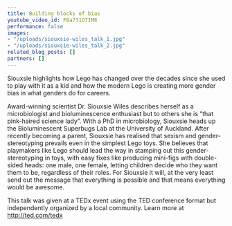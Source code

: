 ```yaml
---
title: Building blocks of bias
youtube_video_id: F8a731O7IM8
performance: false
images:
- "/uploads/siouxsie-wiles_talk_1.jpg"
- "/uploads/siouxsie-wiles_talk_2.jpg"
related_blog_posts: []
partners: []
---
```


Siouxsie highlights how Lego has changed over the decades since she used to play with it as a kid and how the modern Lego is creating more gender bias in what genders do for careers.

Award-winning scientist Dr. Siouxsie Wiles describes herself as a microbiologist and bioluminescence enthusiast but to others she is “that pink-haired science lady”. With a PhD in microbiology, Siouxsie heads up the Bioluminescent Superbugs Lab at the University of Auckland. After recently becoming a parent, Siouxsie has realised that sexism and gender- stereotyping prevails even in the simplest Lego toys. She believes that playmakers like Lego should lead the way in stamping out this gender-stereotyping in toys, with easy fixes like producing mini-figs with double-sided heads: one male, one female, letting children decide who they want them to be, regardless of their roles. For Siouxsie it will, at the very least send out the message that everything is possible and that means everything would be awesome.

This talk was given at a TEDx event using the TED conference format but independently organized by a local community. Learn more at http://ted.com/tedx
